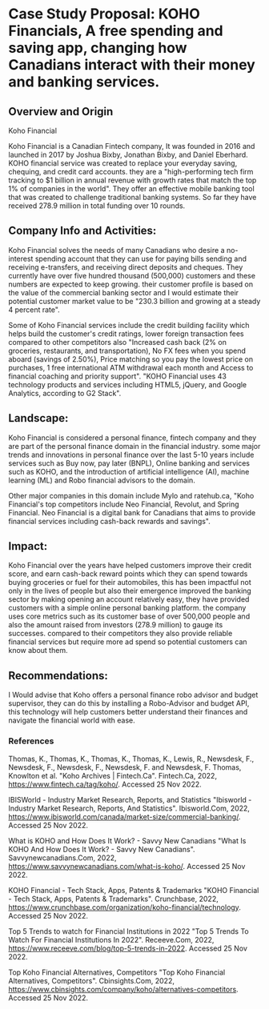 # Case Study Proposal: KOHO Financials, A free spending and saving app, changing how Canadians interact with their money and banking services.

## Overview and Origin

Koho Financial

Koho Financial is a Canadian Fintech company, It was founded in 2016 and launched in 2017 by Joshua Bixby, Jonathan Bixby, and Daniel Eberhard. KOHO financial service was created to replace your everyday saving, chequing, and credit card accounts. they are a "high-performing tech firm tracking to $1 billion in annual revenue with growth rates that match the top 1% of companies in the world". They offer an effective mobile banking tool that was created to challenge traditional banking systems. So far they have received 278.9 million in total funding over 10 rounds.

## Company Info and Activities:

Koho Financial solves the needs of many Canadians who desire a no-interest spending account that they can use for paying bills sending and receiving e-transfers, and receiving direct deposits and cheques. They currently have over five hundred thousand (500,000) customers and these numbers are expected to keep growing. their customer profile is based on the value of the commercial banking sector and I would estimate their potential customer market value to be "230.3 billion and growing at a steady 4 percent rate".

Some of Koho Financial services include the credit building facility which helps build the customer's credit ratings, lower foreign transaction fees compared to other competitors also "Increased cash back (2% on groceries, restaurants, and transportation), No FX fees when you spend aboard (savings of 2.50%), Price matching so you pay the lowest price on purchases, 1 free international ATM withdrawal each month and Access to financial coaching and priority support". "KOHO Financial uses 43 technology products and services including HTML5, jQuery, and Google Analytics, according to G2 Stack".

## Landscape:
Koho Financial is considered a personal finance, fintech company and they are part of the personal finance domain in the financial industry. some major trends and innovations in personal finance over the last 5-10 years include services such as Buy now, pay later (BNPL), Online banking and services such as KOHO, and the introduction of artificial intelligence (AI), machine learning (ML) and Robo financial advisors to the domain.

Other major companies in this domain include Mylo and ratehub.ca, "Koho Financial's top competitors include Neo Financial, Revolut, and Spring Financial. Neo Financial is a digital bank for Canadians that aims to provide financial services including cash-back rewards and savings".

## Impact:

Koho Financial over the years have helped customers improve their credit score, and earn cash-back reward points which they can spend towards buying groceries or fuel for their automobiles, this has been impactful not only in the lives of people but also their emergence improved the banking sector by making opening an account relatively easy, they have provided customers with a simple online personal banking platform. the company uses core metrics such as its customer base of over 500,000 people and also the amount raised from investors (278.9 million) to gauge its successes. compared to their competitors they also provide reliable financial services but require more ad spend so potential customers can know about them. 

## Recommendations:

I Would advise that Koho offers a personal finance robo advisor and budget supervisor, they can do this by installing a Robo-Advisor and budget API, this technology will help customers better understand their finances and navigate the financial world with ease.

### References

Thomas, K., Thomas, K., Thomas, K., Thomas, K., Lewis, R., Newsdesk, F., Newsdesk, F., Newsdesk, F., Newsdesk, F. and Newsdesk, F.
Thomas, Knowlton et al. "Koho Archives | Fintech.Ca". Fintech.Ca, 2022, https://www.fintech.ca/tag/koho/. Accessed 25 Nov 2022.

IBISWorld - Industry Market Research, Reports, and Statistics
"Ibisworld - Industry Market Research, Reports, And Statistics". Ibisworld.Com, 2022, https://www.ibisworld.com/canada/market-size/commercial-banking/. Accessed 25 Nov 2022.

What is KOHO and How Does It Work? - Savvy New Canadians
"What Is KOHO And How Does It Work? - Savvy New Canadians". Savvynewcanadians.Com, 2022, https://www.savvynewcanadians.com/what-is-koho/. Accessed 25 Nov 2022.

KOHO Financial - Tech Stack, Apps, Patents & Trademarks
"KOHO Financial - Tech Stack, Apps, Patents & Trademarks". Crunchbase, 2022, https://www.crunchbase.com/organization/koho-financial/technology. Accessed 25 Nov 2022.

Top 5 Trends to watch for Financial Institutions in 2022
"Top 5 Trends To Watch For Financial Institutions In 2022". Receeve.Com, 2022, https://www.receeve.com/blog/top-5-trends-in-2022. Accessed 25 Nov 2022.

Top <!-- -->Koho Financial<!-- --> Alternatives, Competitors<!-- -->
"Top <!-- -->Koho Financial<!-- --> Alternatives, Competitors<!-- -->". Cbinsights.Com, 2022, https://www.cbinsights.com/company/koho/alternatives-competitors. Accessed 25 Nov 2022.


